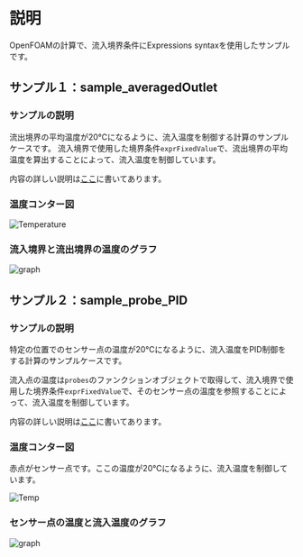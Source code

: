 # 説明
OpenFOAMの計算で、流入境界条件にExpressions syntaxを使用したサンプルです。

## サンプル１：sample_averagedOutlet
### サンプルの説明
流出境界の平均温度が20℃になるように、流入温度を制御する計算のサンプルケースです。
流入境界で使用した境界条件`exprFixedValue`で、流出境界の平均温度を算出することによって、流入温度を制御しています。

内容の詳しい説明は[ここ](https://qiita.com/jmu26/items/8f3b6de21e48d599f51d)に書いてあります。

### 温度コンター図

![Temperature](https://github.com/user-attachments/assets/67591577-33e6-4565-930e-e6854f355dcd)

### 流入境界と流出境界の温度のグラフ

![graph](https://github.com/user-attachments/assets/55e376a8-1cca-4b93-8f6b-879a2778fc13)


## サンプル２：sample_probe_PID
### サンプルの説明
特定の位置でのセンサー点の温度が20℃になるように、流入温度をPID制御をする計算のサンプルケースです。

流入点の温度は`probes`のファンクションオブジェクトで取得して、流入境界で使用した境界条件`exprFixedValue`で、そのセンサー点の温度を参照することによって、流入温度を制御しています。

内容の詳しい説明は[ここ](https://qiita.com/jmu26/items/8f3b6de21e48d599f51d)に書いてあります。

### 温度コンター図
赤点がセンサー点です。ここの温度が20℃になるように、流入温度を制御しています。

![Temp](https://github.com/user-attachments/assets/681cdb34-b6ed-4ac4-a805-96a4d2a2f874)

### センサー点の温度と流入温度のグラフ
![graph](https://github.com/user-attachments/assets/7b4d379f-0c79-4254-88ea-d5e31a5850bd)

